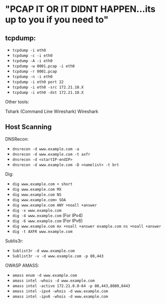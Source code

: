 # "PCAP IT OR IT DIDNT HAPPEN...its up to you if you need to"

## tcpdump:

- `tcpdump -i eth0`
- `tcpdump -c -i eth0`
- `tcpdump -A -i eth0`
- `tcpdump -w 0001.pcap -i eth0`
- `tcpdump -r 0001.pcap`
- `tcpdump -n -i eth0`
- `tcpdump -i eth0 port 22`
- `tcpdump -i eth0 -src 172.21.10.X`
- `tcpdump -i eth0 -dst 172.21.10.X`

Other tools: 

Tshark (Command Line Wireshark)
Wireshark

## Host Scanning

DNSRecon: 

- `dnsrecon -d www.example.com -a`
- `dnsrecon -d www.example.com -t axfr`
- `dnsrecon -d <startIP-endIP>`
- `dnsrecon -d www.example.com -D <namelist> -t brt`

Dig: 

- `dig www.example.com + short`
- `dig www.example.com MX`
- `dig www.example.com NS`
- `dig www.example.com> SOA`
- `dig www.example.com ANY +noall +answer`
- `dig -x www.example.com`
- `dig -4 www.example.com` (For IPv4)
- `dig -6 www.example.com` (For IPv6)
- `dig www.example.com mx +noall +answer example.com ns +noall +answer`
- `dig -t AXFR www.example.com`

Sublis3r:

- `Sublist3r -d www.example.com`
- `Sublist3r -v -d www.example.com -p 80,443`

OWASP AMASS: 

- `amass enum -d www.example.com`
- `amass intel -whois -d www.example.com`
- `amass intel -active 172.21.0.0-64 -p 80,443,8080,8443`
- `amass intel -ipv4 -whois -d www.example.com`
- `amass intel -ipv6 -whois -d www.example.com`
